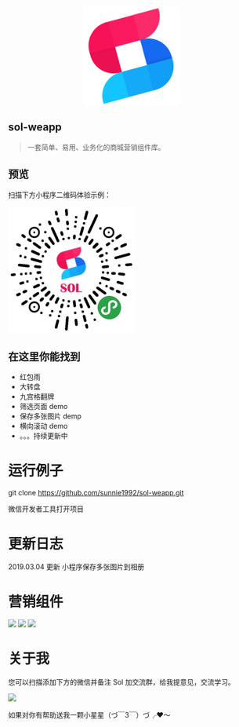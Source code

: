 <p align="center">
    <a href="https://sunnie1992.github.io/sol-weapp/">
        <img width="200" src="./static/logo.png">
    </a>
</p>

## sol-weapp

> 一套简单、易用、业务化的商城营销组件库。

## 预览

扫描下方小程序二维码体验示例：

![logo](static/qrcode.jpg)

## 在这里你能找到

- 红包雨
- 大转盘
- 九宫格翻牌
- 筛选页面 demo
- 保存多张图片 demp
- 横向滚动 demo
- 。。。持续更新中

# 运行例子

git clone https://github.com/sunnie1992/sol-weapp.git

微信开发者工具打开项目

# 更新日志

2019.03.04 更新 小程序保存多张图片到相册

# 营销组件

<p>
  <img src="https://tweapp.top1buyer.com/page2.gif" width="250"  style="display:inline;">  
  <img src="https://tweapp.top1buyer.com/page1.gif" width="250"  style="display:inline;">
  <img src="https://tweapp.top1buyer.com/page6.gif" width="250"  style="display:inline;">
</p>
 
# 关于我

您可以扫描添加下方的微信并备注 Sol 加交流群，给我提意见，交流学习。

<p>
  <img src="https://tweapp.top1buyer.com/mine.jpg" width="256" style="display:inline;">
</p>
 
如果对你有帮助送我一颗小星星（づ￣3￣）づ╭❤～
